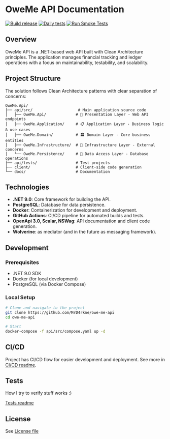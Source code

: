 # OweMe API Documentation

[![Build release](https://github.com/MrD4rkne/owe-me-api/actions/workflows/build-release.yml/badge.svg)](https://github.com/MrD4rkne/owe-me-api/actions/workflows/build-release.yml)
[![Daily tests](https://github.com/MrD4rkne/owe-me-api/actions/workflows/build-regular.yml/badge.svg)](https://github.com/MrD4rkne/owe-me-api/actions/workflows/build-regular.yml)
[![Run Smoke Tests](https://github.com/MrD4rkne/owe-me-api/actions/workflows/run-smoketests.yml/badge.svg)](https://github.com/MrD4rkne/owe-me-api/actions/workflows/run-smoketests.yml)

## Overview

OweMe API is a .NET-based web API built with Clean Architecture principles. The application manages financial tracking and ledger operations with a focus on maintainability, testability, and scalability.

## Project Structure

The solution follows Clean Architecture patterns with clear separation of concerns:

```
OweMe.Api/
├── api/src/                    # Main application source code
│   ├── OweMe.Api/             # 🎯 Presentation Layer - Web API endpoints
│   ├── OweMe.Application/     # 📋 Application Layer - Business logic & use cases
│   ├── OweMe.Domain/          # 🏛️ Domain Layer - Core business entities
│   ├── OweMe.Infrastructure/  # 🔧 Infrastructure Layer - External concerns
│   └── OweMe.Persistence/     # 💾 Data Access Layer - Database operations
├── api/tests/                 # Test projects
├── client/                    # Client-side code generation
└── docs/                      # Documentation
```

## Technologies

- **.NET 9.0**: Core framework for building the API.
- **PostgreSQL**: Database for data persistence.
- **Docker**: Containerization for development and deployment.
- **GitHub Actions**: CI/CD pipeline for automated builds and tests.
- **OpenApi 3.0, Scalar, NSWag**: API documentation and client code generation.
- **Wolverine**: as mediator (and in the future as messaging framework).

## Development

### Prerequisites
- .NET 9.0 SDK
- Docker (for local development)
- PostgreSQL (via Docker Compose)

### Local Setup
```bash
# Clone and navigate to the project
git clone https://github.com/MrD4rkne/owe-me-api
cd owe-me-api

# Start
docker-compose -f api/src/compose.yaml up -d
```

## CI/CD

Project has CI/CD flow for easier development and deployment. See more in
[CI/CD readme](./docs/ci-cd.MD).

## Tests

How I try to verify stuff works :)

[Tests readme](./docs/tests.MD)

## License

See [License file](./LICENSE)